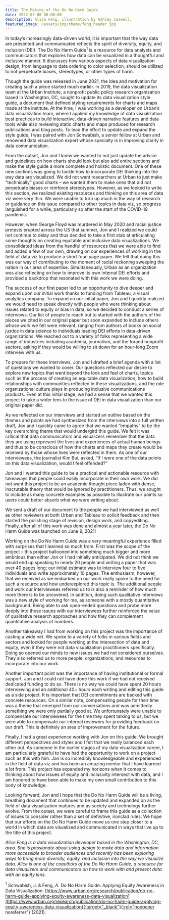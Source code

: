 ```yaml
---
title: The Making of the Do No Harm Guide
date: 2022-07-06 00:00:00
description: Alice Feng, illustration by Ashley Caswell.
featured_image: /assets/img/theme/feng_header.jpg
---
```


In today’s increasingly data-driven world, it is important that the way data are presented and communicated reflects the spirit of diversity, equity, and inclusion (DEI). The Do No Harm Guide<sup>1</sup> is a resource for data analysts and communicators that explores how data can be visualized in a thoughtful and inclusive manner. It discusses how various aspects of data visualization design, from language to data ordering to color selection, should be utilized to not perpetuate biases, stereotypes, or other types of harm.

Though the guide was released in June 2021, the idea and motivation for creating such a piece started much earlier. In 2019, the data visualization team at the Urban Institute, a nonprofit public policy research organization based in Washington, DC, sought to update its data visualization style guide, a document that defined styling requirements for charts and maps made at the institute. At the time, I was working as a developer on Urban’s data visualization team, where I applied my knowledge of data visualization best practices to build interactive, data-driven narrative features and data tools while also reviewing static charts and maps produced for research publications and blog posts. To lead the effort to update and expand the style guide, I was paired with Jon Schwabish, a senior fellow at Urban and renowned data visualization expert whose specialty is in improving clarity in data communication.

From the outset, Jon and I knew we wanted to not just update the advice and guidelines on how charts should look but also add entire sections and make the style guide a more complete and holistic document. One of these new sections was going to tackle how to incorporate DEI thinking into the way data are visualized. We did not want researchers at Urban to just make “technically” good charts – we wanted them to make ones that did not perpetuate biases or reinforce stereotypes. However, as we looked to write this section, we realized existing resources and thinking on this area of data viz were very thin. We were unable to turn up much in the way of research or guidance on this issue compared to other topics in data viz, so progress languished for a while, particularly so after the start of the COVID-19 pandemic.

However, when George Floyd was murdered in May 2020 and racial justice protests erupted across the US that summer, Jon and I realized we could not continue to delay and thus decided to take a first stab at articulating some thoughts on creating equitable and inclusive data visualizations. We consolidated ideas from the handful of resources that we were able to find and added a few of our own, drawing on our experiences of working in the field of data viz to produce a short four-page paper. We felt that doing this was our way of contributing to the moment of racial reckoning sweeping the nation in our area of expertise. Simultaneously, Urban as an organization was also reflecting on how to improve its own internal DEI efforts and provided a backdrop that resonated with this work we were doing.

The success of our first paper led to an opportunity to dive deeper and expand upon our initial work thanks to funding from Tableau, a visual analytics company. To expand on our initial paper, Jon and I quickly realized we would need to speak directly with people who were thinking about issues related to equity or bias in data, so we decided to conduct a series of interviews. Our list of people to reach out to started with the authors of the pieces we cited in our original paper but soon expanded to include others whose work we felt were relevant, ranging from authors of books on social justice in data science to individuals leading DEI efforts in data-driven organizations. We reached out to a variety of folks representing a wide range of industries including academia, journalism, and the forand nonprofit sectors, asking if they would be willing to sit down for an hour-long Zoom interview with us.

To prepare for these interviews, Jon and I drafted a brief agenda with a list of questions we wanted to cover. Our questions reflected our desire to explore new topics that went beyond the look and feel of charts, topics such as the process of creating an equitable data visualization, how to build relationships with communities reflected in these visualizations, and the role organizational culture plays in producing inclusive communications products. Even at this initial stage, we had a sense that we wanted this project to take a wider lens to the issue of DEI in data visualization than our original paper did.

As we reflected on our interviews and started an outline based on the themes and points we had synthesized from the interviews into a full written draft, Jon and I quickly came to agree that we wanted “empathy” to be the key overarching theme that would undergird this guide. We felt it was critical that data communicators and visualizers remember that the data they are using represent the lives and experiences of actual human beings and thus to be conscious of how the charts and maps they create would be received by those whose lives were reflected in them. As one of our interviewees, the journalist Kim Bui, asked, “If I were one of the data points on this data visualization, would I feel offended?”

Jon and I wanted this guide to be a practical and actionable resource with takeaways that people could easily incorporate in their own work. We did not want this project to be an academic thought piece laden with dense, inscrutable theory that would be ignored by practitioners. Thus, we sought to include as many concrete examples as possible to illustrate our points so users could better absorb what we were writing about.

We sent a draft of our document to the people we had interviewed as well as other reviewers at both Urban and Tableau to solicit feedback and then started the polishing stage of revision, design work, and copyediting. Finally, after all of this work was done and almost a year later, the Do No Harm Guide was launched on June 9, 2021!

Working on the Do No Harm Guide was a very meaningful experience filled with surprises that I learned so much from. First was the scope of the project – this project ballooned into something much bigger and more ambitious than either Jon or I had initially anticipated. We did not think we would end up speaking to nearly 20 people and writing a paper that was over 40 pages long; our initial estimate was to interview four to five individuals and write approximately 10 pages. The enthusiasm, however, that we received as we embarked on our work really spoke to the need for such a resource and how underexplored this topic is. The additional people and work our interviewees referred us to is also a reminder of how much more there is to be uncovered. In addition, doing such qualitative interviews was a new style of working for me, as someone with a mostly quantitative background. Being able to ask open-ended questions and probe more deeply into these issues with our interviewees further reinforced the value of qualitative research approaches and how they can complement quantitative analysis of numbers.

Another takeaway I had from working on this project was the importance of casting a wide net. We spoke to a variety of folks in various fields and sectors and looked for people working at the intersection of data and equity, even if they were not data visualization practitioners specifically. Doing so opened our minds to new issues we had not considered ourselves. They also referred us to more people, organizations, and resources to incorporate into our work.

Another important point was the importance of having institutional or formal support. Jon and I could not have done this work if we had not received dedicated funding to do so. There is no way we could have spent 20 hours interviewing and an additional 40+ hours each writing and editing this guide as a side project. It is important that DEI commitments are backed with concrete resources. On a similar note, compensating people for their time was a theme that emerged from our conversations and was admittedly something we were only partially good at. We unfortunately were unable to compensate our interviewees for the time they spent talking to us, but we were able to compensate our internal reviewers for providing feedback on our draft. This is definitely an area of improvement for the future.

Finally, I had a great experience working with Jon on this guide. We brought different perspectives and styles and I felt that we really balanced each other out. As someone in the earlier stages of my data visualization career, I am particularly grateful to have had the opportunity to work on a project such as this with him. Jon is so incredibly knowledgeable and experienced in the field of data viz and has been an amazing mentor that I have learned a lot from. This project has expanded my horizons when it comes to thinking about how issues of equity and inclusivity intersect with data, and I am honored to have been able to make my own small contribution to this body of knowledge.

Looking forward, Jon and I hope that the Do No Harm Guide will be a living, breathing document that continues to be updated and expanded on as the field of data visualization matures and as society and technology further evolve. From the outset, we were careful to frame this guide as a collection of issues to consider rather than a set of definitive, ironclad rules. We hope that our efforts on the Do No Harm Guide move us one step closer to a world in which data are visualized and communicated in ways that live up to the title of this project.

*Alice Feng is a data visualization developer based in the Washington, DC, area. She is passionate about using design to make data and information more accessible to broader audiences and recently has been exploring ways to bring more diversity, equity, and inclusion into the way we visualize data. Alice is one of the coauthors of the Do No Harm Guide, a resource for data visualizers and communicators on how to work with and present data with an equity lens.*

<sup>1</sup> Schwabish, J. & Feng, A. Do No Harm Guide: Applying Equity Awareness in Data Visualization. [https://www.urban.org/research/publication/do-no-harm-guide-applying-equity-awareness-data-visualization](https://www.urban.org/research/publication/do-no-harm-guide-applying-equity-awareness-data-visualization){:target="_blank"}{:rel="noopener noreferrer"} (2021).